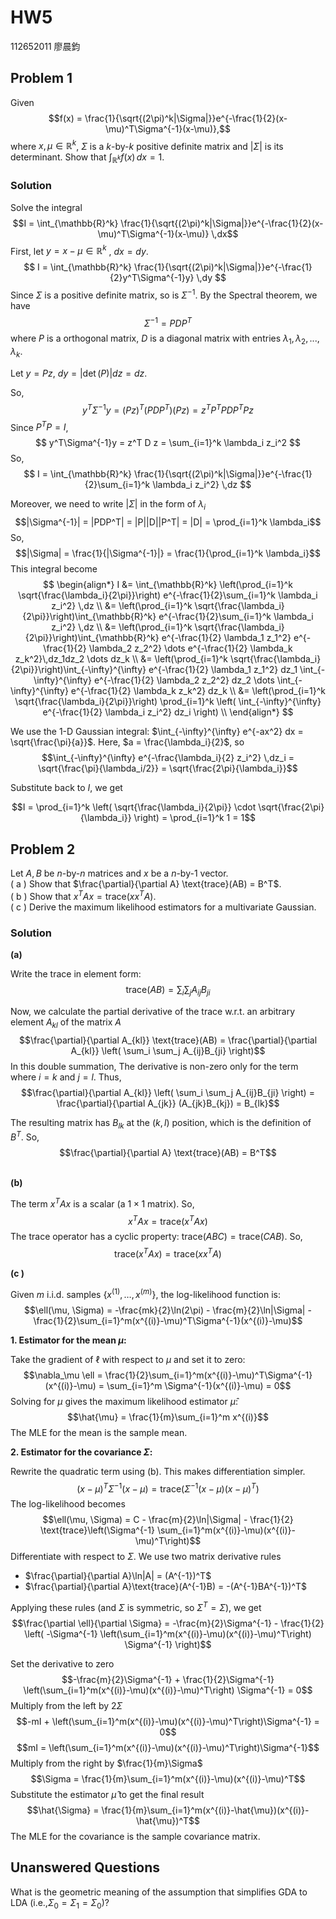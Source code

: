 # HW5
112652011 廖晨鈞

## Problem 1

Given
    $$f(x) = \frac{1}{\sqrt{(2\pi)^k|\Sigma|}}e^{-\frac{1}{2}(x-\mu)^T\Sigma^{-1}(x-\mu)},$$
    where $x, \mu\in\mathbb{R}^k$, $\Sigma$ is a $k$-by-$k$ positive definite matrix and $|\Sigma|$ is its determinant. Show that $\int_{\mathbb{R}^k}f(x)\,dx=1$.

### Solution
Solve the integral
$$I = \int_{\mathbb{R}^k} \frac{1}{\sqrt{(2\pi)^k|\Sigma|}}e^{-\frac{1}{2}(x-\mu)^T\Sigma^{-1}(x-\mu)} \,dx$$
First, let $y = x - \mu \in \mathbb{R}^k$ , $dx = dy$.
$$
I = \int_{\mathbb{R}^k} \frac{1}{\sqrt{(2\pi)^k|\Sigma|}}e^{-\frac{1}{2}y^T\Sigma^{-1}y} \,dy
$$
Since $\Sigma$ is a positive definite matrix, so is $\Sigma^{-1}$. By the Spectral theorem, we have
$$
\Sigma^{-1} = PDP^T
$$
where $P$ is a orthogonal matrix, $D$ is a diagonal matrix with entries $\lambda_1, \lambda_2, ..., \lambda_k$.

Let $y = Pz$, $dy = |\det(P)|dz = dz$.

So,
$$
y^T\Sigma^{-1}y = (Pz)^T (PDP^T) (Pz) = z^T P^T P D P^T P z
$$
Since $P^T P = I$, 
$$
y^T\Sigma^{-1}y = z^T D z = \sum_{i=1}^k \lambda_i z_i^2
$$
So,
$$
I = \int_{\mathbb{R}^k} \frac{1}{\sqrt{(2\pi)^k|\Sigma|}}e^{-\frac{1}{2}\sum_{i=1}^k \lambda_i z_i^2} \,dz
$$

Moreover, we need to write $|\Sigma|$ in the form of  $\lambda_i$
$$|\Sigma^{-1}| = |PDP^T| = |P||D||P^T| = |D| = \prod_{i=1}^k \lambda_i$$
So,
$$|\Sigma| = \frac{1}{|\Sigma^{-1}|} = \frac{1}{\prod_{i=1}^k \lambda_i}$$
This integral become
$$
\begin{align*}
I &= \int_{\mathbb{R}^k} \left(\prod_{i=1}^k \sqrt{\frac{\lambda_i}{2\pi}}\right) e^{-\frac{1}{2}\sum_{i=1}^k \lambda_i z_i^2} \,dz \\
&= \left(\prod_{i=1}^k \sqrt{\frac{\lambda_i}{2\pi}}\right)\int_{\mathbb{R}^k} e^{-\frac{1}{2}\sum_{i=1}^k \lambda_i z_i^2} \,dz \\
&= \left(\prod_{i=1}^k \sqrt{\frac{\lambda_i}{2\pi}}\right)\int_{\mathbb{R}^k} e^{-\frac{1}{2} \lambda_1 z_1^2} e^{-\frac{1}{2} \lambda_2 z_2^2} \dots e^{-\frac{1}{2} \lambda_k z_k^2}\,dz_1dz_2 \dots dz_k \\
&= \left(\prod_{i=1}^k \sqrt{\frac{\lambda_i}{2\pi}}\right)\int_{-\infty}^{\infty} e^{-\frac{1}{2} \lambda_1 z_1^2} dz_1 \int_{-\infty}^{\infty} e^{-\frac{1}{2} \lambda_2 z_2^2} dz_2
\dots \int_{-\infty}^{\infty} e^{-\frac{1}{2} \lambda_k z_k^2} dz_k \\
&= \left(\prod_{i=1}^k  \sqrt{\frac{\lambda_i}{2\pi}}\right) \prod_{i=1}^k  \left( \int_{-\infty}^{\infty} e^{-\frac{1}{2} \lambda_i z_i^2} dz_i \right)  \\
\end{align*}
$$


We use the 1-D Gaussian integral: $\int_{-\infty}^{\infty} e^{-ax^2} dx = \sqrt{\frac{\pi}{a}}$. 
Here, $a = \frac{\lambda_i}{2}$, so
$$\int_{-\infty}^{\infty} e^{-\frac{\lambda_i}{2} z_i^2} \,dz_i = \sqrt{\frac{\pi}{\lambda_i/2}} = \sqrt{\frac{2\pi}{\lambda_i}}$$

Substitute back to $I$, we get

$$I = \prod_{i=1}^k \left( \sqrt{\frac{\lambda_i}{2\pi}} \cdot \sqrt{\frac{2\pi}{\lambda_i}} \right) = \prod_{i=1}^k 1 = 1$$


## Problem 2

Let $A, B$ be $n$-by-$n$ matrices and $x$ be a $n$-by-$1$ vector.  
    ( a ) Show that $\frac{\partial}{\partial A} \text{trace}(AB) = B^T$. \
    ( b ) Show that $x^TAx = \text{trace}(xx^TA)$. \
    ( c ) Derive the maximum likelihood estimators for a multivariate Gaussian.

### Solution
**(a)**

Write the trace in element form:
    $$\text{trace}(AB) = \sum_i \sum_j A_{ij}B_{ji}$$

Now, we calculate the partial derivative of the trace w.r.t. an arbitrary element $A_{kl}$ of the matrix $A$
$$\frac{\partial}{\partial A_{kl}} \text{trace}(AB) = \frac{\partial}{\partial A_{kl}} \left( \sum_i \sum_j A_{ij}B_{ji} \right)$$
In this double summation, The derivative is non-zero only for the term where $i=k$ and $j=l$. Thus,
$$\frac{\partial}{\partial A_{kl}} \left( \sum_i \sum_j A_{ij}B_{ji} \right) = \frac{\partial}{\partial A_{jk}} (A_{jk}B_{kj}) = B_{lk}$$

The resulting matrix has $B_{lk}$ at the $(k,l)$ position, which is the definition of $B^T$. So,
$$\frac{\partial}{\partial A} \text{trace}(AB) = B^T$$

\
**(b)**

The term $x^TAx$ is a scalar (a $1 \times 1$ matrix). So,
    $$x^TAx = \text{trace}(x^TAx)$$
The trace operator has a cyclic property: $\text{trace}(ABC) = \text{trace}(CAB)$. So,
    $$\text{trace}(x^TAx) = \text{trace}(xx^TA)$$


**(c )**

Given $m$ i.i.d. samples $\{x^{(1)}, \dots, x^{(m)}\}$, the log-likelihood function is:
$$\ell(\mu, \Sigma) = -\frac{mk}{2}\ln(2\pi) - \frac{m}{2}\ln|\Sigma| - \frac{1}{2}\sum_{i=1}^m(x^{(i)}-\mu)^T\Sigma^{-1}(x^{(i)}-\mu)$$

**1. Estimator for the mean $\mu$:**

Take the gradient of $\ell$ with respect to $\mu$ and set it to zero:
$$\nabla_\mu \ell = \frac{1}{2}\sum_{i=1}^m(x^{(i)}-\mu)^T\Sigma^{-1}(x^{(i)}-\mu) = \sum_{i=1}^m \Sigma^{-1}(x^{(i)}-\mu) = 0$$
Solving for $\mu$ gives the maximum likelihood estimator $\hat{\mu}$:
$$\hat{\mu} = \frac{1}{m}\sum_{i=1}^m x^{(i)}$$
The MLE for the mean is the sample mean.

**2. Estimator for the covariance $\Sigma$:**

Rewrite the quadratic term using (b). This makes differentiation simpler.
    $$(x-\mu)^T\Sigma^{-1}(x-\mu) = \text{trace}\left(\Sigma^{-1}(x-\mu)(x-\mu)^T\right)$$
    The log-likelihood becomes
    $$\ell(\mu, \Sigma) = C - \frac{m}{2}\ln|\Sigma| - \frac{1}{2} \text{trace}\left(\Sigma^{-1} \sum_{i=1}^m(x^{(i)}-\mu)(x^{(i)}-\mu)^T\right)$$
Differentiate with respect to $\Sigma$. We use two  matrix derivative rules
*   $\frac{\partial}{\partial A}\ln|A| = (A^{-1})^T$
*   $\frac{\partial}{\partial A}\text{trace}(A^{-1}B) = -(A^{-1}BA^{-1})^T$

Applying these rules (and $\Sigma$ is symmetric, so $\Sigma^T=\Sigma$), we get
    $$\frac{\partial \ell}{\partial \Sigma} = -\frac{m}{2}\Sigma^{-1} - \frac{1}{2} \left( -\Sigma^{-1} \left(\sum_{i=1}^m(x^{(i)}-\mu)(x^{(i)}-\mu)^T\right) \Sigma^{-1} \right)$$

Set the derivative to zero
    $$-\frac{m}{2}\Sigma^{-1} + \frac{1}{2}\Sigma^{-1} \left(\sum_{i=1}^m(x^{(i)}-\mu)(x^{(i)}-\mu)^T\right) \Sigma^{-1} = 0$$
Multiply from the left by $2\Sigma$
    $$-mI + \left(\sum_{i=1}^m(x^{(i)}-\mu)(x^{(i)}-\mu)^T\right)\Sigma^{-1} = 0$$
    $$mI = \left(\sum_{i=1}^m(x^{(i)}-\mu)(x^{(i)}-\mu)^T\right)\Sigma^{-1}$$
Multiply from the right by $\frac{1}{m}\Sigma$
    $$\Sigma = \frac{1}{m}\sum_{i=1}^m(x^{(i)}-\mu)(x^{(i)}-\mu)^T$$
Substitute the estimator $\hat{\mu}$ to get the final result
    $$\hat{\Sigma} = \frac{1}{m}\sum_{i=1}^m(x^{(i)}-\hat{\mu})(x^{(i)}-\hat{\mu})^T$$
    The MLE for the covariance is the sample covariance matrix.

## Unanswered Questions

What is the geometric meaning of the assumption that simplifies GDA to LDA (i.e.,$\Sigma_0 = \Sigma_1 = \Sigma_0$)?
